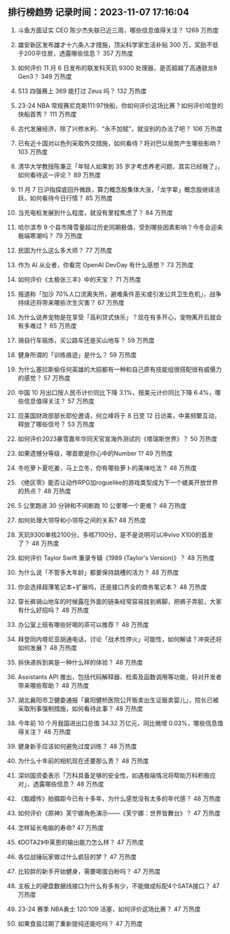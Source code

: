 
## 排行榜趋势 记录时间：2023-11-07 17:16:04
  
  1. 斗鱼方面证实 CEO 陈少杰失联已近三周，哪些信息值得关注？ 1269 万热度
    
  2. 雄安新区发布雄才十六条人才措施，顶尖科学家生活补贴 300 万，奖励不低于200平住房，透露哪些信息？ 357 万热度
    
  3. 如何评价 11 月 6 日发布的联发科天玑 9300 处理器，是否超越了高通骁龙8 Gen3？ 349 万热度
    
  4. S13 四强赛上 369 能打过 Zeus 吗？ 132 万热度
    
  5. 23-24 NBA 常规赛尼克斯111:97快船，你如何评价这场比赛？如何评价哈登的 快船首秀？ 111 万热度
    
  6. 古代发展经济，除了兴修水利、“永不加赋”，就没别的办法了吧？ 106 万热度
    
  7. 已有近十国对以色列采取外交措施，如何看待？将对巴以局势产生哪些影响？ 103 万热度
    
  8. 清华大学教授陈秉正「年轻人如果到 35 岁才考虑养老问题，其实已经晚了」，如何看待这一评论？ 89 万热度
    
  9. 11 月 7 日沪指探底回升微跌，算力概念股集体大涨，「龙字辈」概念股继续活跃，如何看待今日行情？ 85 万热度
    
  10. 当充电桩发展到什么程度，就没有里程焦虑了？ 84 万热度
    
  11. 哈尔滨市 9 个县市降雪量超过历史同期极值，受到哪些因素影响？今冬会迎来极端寒潮吗？ 79 万热度
    
  12. 民国为什么这么多大师？ 77 万热度
    
  13. 作为 AI 从业者，你看完 OpenAI DevDay 有什么感想？ 73 万热度
    
  14. 如何评价《太极张三丰》中的天宝？ 71 万热度
    
  15. 报道称「加沙 70%人口流离失所，避难条件恶劣或引发公共卫生危机」，战争持续还将带来哪些次生灾害？ 67 万热度
    
  16. 为什么说养宠物是在享受「高利贷式快乐」？现在有多开心，宠物离开后就会有多难过？ 65 万热度
    
  17. 骑自行车锻炼，买公路车还是买山地车？ 59 万热度
    
  18. 健身所谓的「训练痕迹」是什么？ 59 万热度
    
  19. 为什么塞拉斯偷任何英雄的大招都有一种和自己原有技能组很搭配很有威慑力的感觉？ 57 万热度
    
  20. 中国 10 月出口按人民币计价同比下降 3.1%，按美元计价同比下降 6.4%，哪些信息值得关注？ 57 万热度
    
  21. 应美国财政部部长耶伦邀请，何立峰将于 8 日至 12 日访美，中美频繁互动，释放了哪些信号？ 53 万热度
    
  22. 如何评价2023暴雪嘉年华同天官宣海外测试的《塔瑞斯世界》？ 50 万热度
    
  23. 如果遗憾分等级，哪首歌是你心中的Number 1? 49 万热度
    
  24. 冬吃萝卜夏吃姜，马上立冬，你有哪些萝卜的美味吃法？ 48 万热度
    
  25. 《绝区零》能否让动作RPG加roguelike的游戏类型成为下一个媲美开放世界的热点？ 48 万热度
    
  26. 5 公里跑进 30 分钟和不间断跑 10 公里哪一个更难？ 48 万热度
    
  27. 如何处理大领导和小领导之间的关系? 48 万热度
    
  28. 天玑9300单核2100分，多核7100分，是不是说明可以冲vivo X100的首发了？ 48 万热度
    
  29. 如何评价 Taylor Swift 重录专辑《1989 (Taylor's Version)》？ 48 万热度
    
  30. 为什么说「不管多大年龄」都要保持跳槽的活力？ 48 万热度
    
  31. 你会选择超薄笔记本+扩展坞，还是接口齐全的商务笔记本？ 48 万热度
    
  32. 穿长裤骑山地车的时候露在外面的链条经常容易挂到裤脚，把裤子弄脏，大家有什么好招吗？ 48 万热度
    
  33. 办公室上班有哪些好喝的茶可以推荐？ 48 万热度
    
  34. 拜登同内塔尼亚胡通电话，讨论「战术性停火」可能性，如何解读？冲突还将如何发展？ 48 万热度
    
  35. 拆快递拆到爽是一种什么样的体验？ 48 万热度
    
  36. Assistants API 推出，包括代码解释器、检索及函数调用等功能，将对开发者带来哪些帮助？ 48 万热度
    
  37. 湖北襄阳市卫健委通报「襄阳健桥医院公开贩卖出生证贩卖婴儿」，院长已被采取刑事强制措施，如何看待此事？ 48 万热度
    
  38. 今年前 10 个月我国进出口总值 34.32 万亿元，同比微增 0.03%，哪些信息值得关注？ 48 万热度
    
  39. 健身新手应该如何避免过度训练？ 48 万热度
    
  40. 为什么十年前的相机现在还要那么贵？ 48 万热度
    
  41. 深圳国资委表示「万科具备足够的安全性，如遇极端情况将帮助万科积极应对」，透露哪些信息？ 48 万热度
    
  42. 《甄嬛传》拍摄距今已有十多年，为什么感觉没有太多的年代感？ 48 万热度
    
  43. 如何评价《原神》芙宁娜角色演示——《芙宁娜：世界皆舞台》？ 47 万热度
    
  44. 怎样延长电脑的寿命? 47 万热度
    
  45. 《DOTA2》中莱恩的输出能力怎么样？ 47 万热度
    
  46. 各位战锤玩家做过什么疯狂的梦？ 47 万热度
    
  47. 比较胖的新手开始健身，需要喝蛋白粉吗？ 47 万热度
    
  48. 主板上的硬盘数据线接口为什么有多有少，不能做成标配4个SATA接口？ 47 万热度
    
  49. 23-24 赛季 NBA勇士 120:109 活塞，如何评价这场比赛？ 47 万热度
    
  50. 如果食盐过期了重新提纯还能吃吗？ 47 万热度
    
